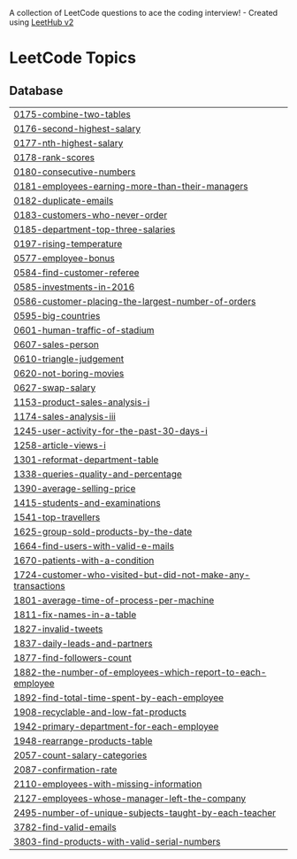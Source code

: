 A collection of LeetCode questions to ace the coding interview! - Created using [LeetHub v2](https://github.com/arunbhardwaj/LeetHub-2.0)
<!---LeetCode Topics Start-->
# LeetCode Topics
## Database
|  |
| ------- |
| [0175-combine-two-tables](https://github.com/Sahana-Chaudhary/SQL/tree/master/0175-combine-two-tables) |
| [0176-second-highest-salary](https://github.com/Sahana-Chaudhary/SQL/tree/master/0176-second-highest-salary) |
| [0177-nth-highest-salary](https://github.com/Sahana-Chaudhary/SQL/tree/master/0177-nth-highest-salary) |
| [0178-rank-scores](https://github.com/Sahana-Chaudhary/SQL/tree/master/0178-rank-scores) |
| [0180-consecutive-numbers](https://github.com/Sahana-Chaudhary/SQL/tree/master/0180-consecutive-numbers) |
| [0181-employees-earning-more-than-their-managers](https://github.com/Sahana-Chaudhary/SQL/tree/master/0181-employees-earning-more-than-their-managers) |
| [0182-duplicate-emails](https://github.com/Sahana-Chaudhary/SQL/tree/master/0182-duplicate-emails) |
| [0183-customers-who-never-order](https://github.com/Sahana-Chaudhary/SQL/tree/master/0183-customers-who-never-order) |
| [0185-department-top-three-salaries](https://github.com/Sahana-Chaudhary/SQL/tree/master/0185-department-top-three-salaries) |
| [0197-rising-temperature](https://github.com/Sahana-Chaudhary/SQL/tree/master/0197-rising-temperature) |
| [0577-employee-bonus](https://github.com/Sahana-Chaudhary/SQL/tree/master/0577-employee-bonus) |
| [0584-find-customer-referee](https://github.com/Sahana-Chaudhary/SQL/tree/master/0584-find-customer-referee) |
| [0585-investments-in-2016](https://github.com/Sahana-Chaudhary/SQL/tree/master/0585-investments-in-2016) |
| [0586-customer-placing-the-largest-number-of-orders](https://github.com/Sahana-Chaudhary/SQL/tree/master/0586-customer-placing-the-largest-number-of-orders) |
| [0595-big-countries](https://github.com/Sahana-Chaudhary/SQL/tree/master/0595-big-countries) |
| [0601-human-traffic-of-stadium](https://github.com/Sahana-Chaudhary/SQL/tree/master/0601-human-traffic-of-stadium) |
| [0607-sales-person](https://github.com/Sahana-Chaudhary/SQL/tree/master/0607-sales-person) |
| [0610-triangle-judgement](https://github.com/Sahana-Chaudhary/SQL/tree/master/0610-triangle-judgement) |
| [0620-not-boring-movies](https://github.com/Sahana-Chaudhary/SQL/tree/master/0620-not-boring-movies) |
| [0627-swap-salary](https://github.com/Sahana-Chaudhary/SQL/tree/master/0627-swap-salary) |
| [1153-product-sales-analysis-i](https://github.com/Sahana-Chaudhary/SQL/tree/master/1153-product-sales-analysis-i) |
| [1174-sales-analysis-iii](https://github.com/Sahana-Chaudhary/SQL/tree/master/1174-sales-analysis-iii) |
| [1245-user-activity-for-the-past-30-days-i](https://github.com/Sahana-Chaudhary/SQL/tree/master/1245-user-activity-for-the-past-30-days-i) |
| [1258-article-views-i](https://github.com/Sahana-Chaudhary/SQL/tree/master/1258-article-views-i) |
| [1301-reformat-department-table](https://github.com/Sahana-Chaudhary/SQL/tree/master/1301-reformat-department-table) |
| [1338-queries-quality-and-percentage](https://github.com/Sahana-Chaudhary/SQL/tree/master/1338-queries-quality-and-percentage) |
| [1390-average-selling-price](https://github.com/Sahana-Chaudhary/SQL/tree/master/1390-average-selling-price) |
| [1415-students-and-examinations](https://github.com/Sahana-Chaudhary/SQL/tree/master/1415-students-and-examinations) |
| [1541-top-travellers](https://github.com/Sahana-Chaudhary/SQL/tree/master/1541-top-travellers) |
| [1625-group-sold-products-by-the-date](https://github.com/Sahana-Chaudhary/SQL/tree/master/1625-group-sold-products-by-the-date) |
| [1664-find-users-with-valid-e-mails](https://github.com/Sahana-Chaudhary/SQL/tree/master/1664-find-users-with-valid-e-mails) |
| [1670-patients-with-a-condition](https://github.com/Sahana-Chaudhary/SQL/tree/master/1670-patients-with-a-condition) |
| [1724-customer-who-visited-but-did-not-make-any-transactions](https://github.com/Sahana-Chaudhary/SQL/tree/master/1724-customer-who-visited-but-did-not-make-any-transactions) |
| [1801-average-time-of-process-per-machine](https://github.com/Sahana-Chaudhary/SQL/tree/master/1801-average-time-of-process-per-machine) |
| [1811-fix-names-in-a-table](https://github.com/Sahana-Chaudhary/SQL/tree/master/1811-fix-names-in-a-table) |
| [1827-invalid-tweets](https://github.com/Sahana-Chaudhary/SQL/tree/master/1827-invalid-tweets) |
| [1837-daily-leads-and-partners](https://github.com/Sahana-Chaudhary/SQL/tree/master/1837-daily-leads-and-partners) |
| [1877-find-followers-count](https://github.com/Sahana-Chaudhary/SQL/tree/master/1877-find-followers-count) |
| [1882-the-number-of-employees-which-report-to-each-employee](https://github.com/Sahana-Chaudhary/SQL/tree/master/1882-the-number-of-employees-which-report-to-each-employee) |
| [1892-find-total-time-spent-by-each-employee](https://github.com/Sahana-Chaudhary/SQL/tree/master/1892-find-total-time-spent-by-each-employee) |
| [1908-recyclable-and-low-fat-products](https://github.com/Sahana-Chaudhary/SQL/tree/master/1908-recyclable-and-low-fat-products) |
| [1942-primary-department-for-each-employee](https://github.com/Sahana-Chaudhary/SQL/tree/master/1942-primary-department-for-each-employee) |
| [1948-rearrange-products-table](https://github.com/Sahana-Chaudhary/SQL/tree/master/1948-rearrange-products-table) |
| [2057-count-salary-categories](https://github.com/Sahana-Chaudhary/SQL/tree/master/2057-count-salary-categories) |
| [2087-confirmation-rate](https://github.com/Sahana-Chaudhary/SQL/tree/master/2087-confirmation-rate) |
| [2110-employees-with-missing-information](https://github.com/Sahana-Chaudhary/SQL/tree/master/2110-employees-with-missing-information) |
| [2127-employees-whose-manager-left-the-company](https://github.com/Sahana-Chaudhary/SQL/tree/master/2127-employees-whose-manager-left-the-company) |
| [2495-number-of-unique-subjects-taught-by-each-teacher](https://github.com/Sahana-Chaudhary/SQL/tree/master/2495-number-of-unique-subjects-taught-by-each-teacher) |
| [3782-find-valid-emails](https://github.com/Sahana-Chaudhary/SQL/tree/master/3782-find-valid-emails) |
| [3803-find-products-with-valid-serial-numbers](https://github.com/Sahana-Chaudhary/SQL/tree/master/3803-find-products-with-valid-serial-numbers) |
<!---LeetCode Topics End-->